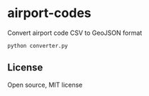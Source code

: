 # airport-codes

Convert airport code CSV to GeoJSON format

```
python converter.py
```

## License

Open source, MIT license
